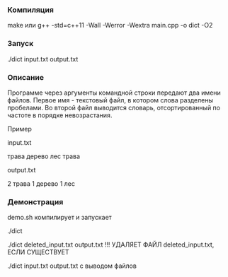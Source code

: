 ### Компиляция

make или g++ -std=c++11 -Wall -Werror -Wextra main.cpp -o dict  -O2

### Запуск

./dict input.txt output.txt

### Описание

Программе через аргументы командной строки передают два имени файлов. Первое имя - текстовый файл, в котором слова разделены пробелами. Во второй файл выводится словарь, отсортированный по частоте в порядке невозрастания.

Пример

input.txt

трава дерево лес трава

output.txt

2 трава
1 дерево
1 лес

### Демонстрация

demo.sh компилирует и запускает

./dict 

./dict deleted_input.txt output.txt !!! УДАЛЯЕТ ФАЙЛ deleted_input.txt, ЕСЛИ СУЩЕСТВУЕТ

./dict input.txt output.txt с выводом файлов






